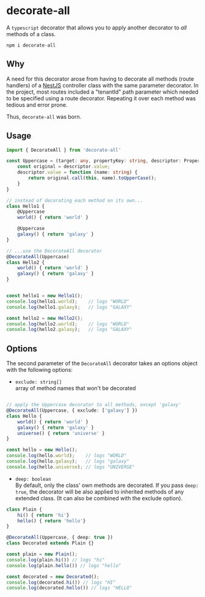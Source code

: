 # decorate-all

A `typescript` decorator that allows you to apply another decorator to *all* methods of a class.

```
npm i decorate-all
```

## Why
A need for this decorator arose from having to decorate all methods (route handlers) of a [NestJS](https://nestjs.com/) controller class with the same parameter decorator. In the project, most routes included a "tenantId" path parameter which needed to be specified using a route decorator. Repeating it over each method was tedious and error prone.

Thus, `decorate-all` was born.

## Usage
```ts
import { DecorateAll } from 'decorate-all'

const Uppercase = (target: any, propertyKey: string, descriptor: PropertyDescriptor) => {
    const original = descriptor.value;
    descriptor.value = function (name: string) {
        return original.call(this, name).toUpperCase();
    }
}

// instead of decorating each method on its own...
class Hello1 {
    @Uppercase
    world() { return 'world' }

    @Uppercase
    galaxy() { return 'galaxy' }
}

// ...use the DecorateAll decorator
@DecorateAll(Uppercase)
class Hello2 {
    world() { return 'world' }
    galaxy() { return 'galaxy' }
}


const hello1 = new Hello1();
console.log(hello1.world);    // logs "WORLD"
console.log(hello1.galaxy);   // logs "GALAXY"

const hello2 = new Hello2();
console.log(hello2.world);    // logs "WORLD"
console.log(hello2.galaxy);   // logs "GALAXY"

```

## Options
The second parameter of the `DecorateAll` decorator takes an options object with the following options:

* `exclude: string[]`  
array of method names that won't be decorated
```ts

// apply the Uppercase decorator to all methods, except 'galaxy'
@DecorateAll(Uppercase, { exclude: ['galaxy'] })
class Hello {
    world() { return 'world' }
    galaxy() { return 'galaxy' }
    universe() { return 'universe' }
}

const hello = new Hello();
console.log(hello.world);    // logs "WORLD"
console.log(hello.galaxy);   // logs "galaxy"
console.log(hello.universe); // logs "UNIVERSE"
```
* `deep: boolean`  
By default, only the class' own methods are decorated. If you pass `deep: true`, the decorator will be also applied to inherited methods of any extended class. (It can also be combined with the exclude option).



```ts
class Plain {
    hi() { return 'hi'}
    hello() { return 'hello'}
}

@DecorateAll(Uppercase, { deep: true })
class Decorated extends Plain {}

const plain = new Plain();
console.log(plain.hi()) // logs "hi"
console.log(plain.hello()) // logs "hello"

const decorated = new Decorated();
console.log(decorated.hi()) // logs "HI"
console.log(decorated.hello()) // logs "HELLO"
```